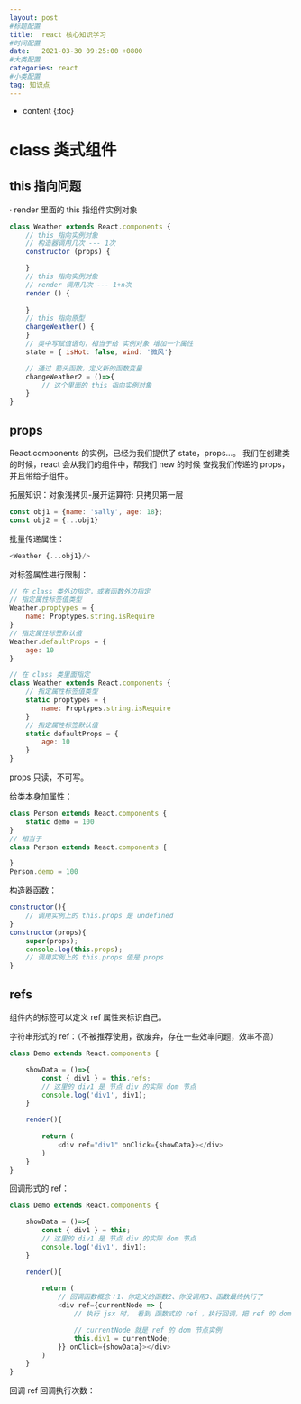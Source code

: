 ```yaml
---
layout: post
#标题配置
title:  react 核心知识学习
#时间配置
date:   2021-03-30 09:25:00 +0800
#大类配置
categories: react
#小类配置
tag: 知识点
---
```


* content
{:toc}

class 类式组件
========

this 指向问题
-----

· render 里面的 this 指组件实例对象

```js
class Weather extends React.components {
    // this 指向实例对象
    // 构造器调用几次 --- 1次
    constructor (props) {

    }
    // this 指向实例对象
    // render 调用几次 --- 1+n次
    render () {
    
    }
    // this 指向原型
    changeWeather() {
    }
    // 类中写赋值语句，相当于给 实例对象 增加一个属性
    state = { isHot: false, wind: '微风'}

    // 通过 箭头函数，定义新的函数变量
    changeWeather2 = ()=>{
        // 这个里面的 this 指向实例对象
    }
}

```

props
----
React.components 的实例，已经为我们提供了 state，props...。
我们在创建类的时候，react 会从我们的组件中，帮我们 new 的时候 查找我们传递的 props，并且带给子组件。

拓展知识：对象浅拷贝-展开运算符: 只拷贝第一层
```js
const obj1 = {name: 'sally', age: 18};
const obj2 = {...obj1}
```

批量传递属性：
```js
<Weather {...obj1}/>
```

对标签属性进行限制：
```js
// 在 class 类外边指定，或者函数外边指定
// 指定属性标签值类型
Weather.proptypes = {
    name: Proptypes.string.isRequire
}
// 指定属性标签默认值
Weather.defaultProps = {
    age: 10
}

// 在 class 类里面指定
class Weather extends React.components {
    // 指定属性标签值类型
    static proptypes = {
        name: Proptypes.string.isRequire
    }
    // 指定属性标签默认值
    static defaultProps = {
        age: 10
    }
}
```




props 只读，不可写。

给类本身加属性：
```js
class Person extends React.components {
    static demo = 100
}
// 相当于
class Person extends React.components {

}
Person.demo = 100
```

构造器函数：
```js
constructor(){
    // 调用实例上的 this.props 是 undefined
}
constructor(props){
    super(props);
    console.log(this.props);
    // 调用实例上的 this.props 值是 props
}
```


refs
----
组件内的标签可以定义 ref 属性来标识自己。


字符串形式的 ref：（不被推荐使用，欲废弃，存在一些效率问题，效率不高）
```js
class Demo extends React.components {

    showData = ()=>{
        const { div1 } = this.refs;
        // 这里的 div1 是 节点 div 的实际 dom 节点
        console.log('div1', div1);
    }

    render(){
    
        return (
            <div ref="div1" onClick={showData}></div>
        )
    }
}
```

回调形式的 ref：
```js
class Demo extends React.components {

    showData = ()=>{
        const { div1 } = this;
        // 这里的 div1 是 节点 div 的实际 dom 节点
        console.log('div1', div1);
    }

    render(){
    
        return (
            // 回调函数概念：1、你定义的函数2、你没调用3、函数最终执行了
            <div ref={currentNode => {
                // 执行 jsx 时， 看到 函数式的 ref ，执行回调，把 ref 的 dom 实例对象放进去

                // currentNode 就是 ref 的 dom 节点实例
                this.div1 = currentNode;
            }} onClick={showData}></div>
        )
    }
}
```

回调 ref 回调执行次数：

